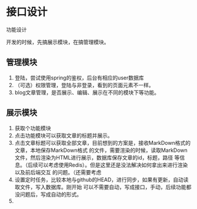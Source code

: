 # 接口设计
功能设计

开发的时候，先搞展示模块，在搞管理模块。
## 管理模块

1. 登陆，尝试使用spring的鉴权，后台有相应的user数据库
2. （可选）权限管理，登陆与非登录，看到的页面元素不一样。
3. blog文章管理，是否展示、编辑、展示在不同的模块下等功能。


## 展示模块

1. 获取个功能模块
2. 点击功能模块可以获取文章的标题并展示。
3. 点击文章标题可以获取全部文章，目前想到的方案是，接收MarkDown格式的文章，本地保存MarkDown格式
   的文件，需要渲染的时候，读取MarkDown文件，然后渲染为HTML进行展示，数据库保存文章的id，标题，路径
   等信息。（后续可以考虑使用Redis）。但是这里还是没法解决如何拿出来进行渲染以及前后端交互
的问题。（还需要考虑
4. 设置定时任务，比较本地与github的HEAD，进行同步，如果有更新，自动读取文件，写入数据库。刚开始
可以不需要自动，写成接口，手动，后续功能都没问题后，写成自动的形式。
5. 

